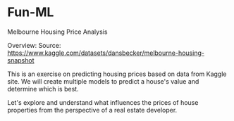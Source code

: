 # Fun-ML

Melbourne Housing Price Analysis

Overview:
Source: https://www.kaggle.com/datasets/dansbecker/melbourne-housing-snapshot

This is an exercise on predicting housing prices based on data from Kaggle site. We will create multiple models to predict a house's value and determine which is best. 

Let's explore and understand what influences the prices of house properties from the perspective of a real estate developer.
